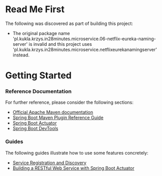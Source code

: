 # Read Me First
The following was discovered as part of building this project:

* The original package name 'pl.kukla.krzys.in28minutes.microservice.06-netflix-eureka-naming-server' is invalid and this project uses 'pl.kukla.krzys.in28minutes.microservice.netflixeurekanamingserver' instead.

# Getting Started

### Reference Documentation
For further reference, please consider the following sections:

* [Official Apache Maven documentation](https://maven.apache.org/guides/index.html)
* [Spring Boot Maven Plugin Reference Guide](https://docs.spring.io/spring-boot/docs/2.2.5.RELEASE/maven-plugin/)
* [Spring Boot Actuator](https://docs.spring.io/spring-boot/docs/2.2.5.RELEASE/reference/htmlsingle/#production-ready)
* [Spring Boot DevTools](https://docs.spring.io/spring-boot/docs/2.2.5.RELEASE/reference/htmlsingle/#using-boot-devtools)

### Guides
The following guides illustrate how to use some features concretely:

* [Service Registration and Discovery](https://spring.io/guides/gs/service-registration-and-discovery/)
* [Building a RESTful Web Service with Spring Boot Actuator](https://spring.io/guides/gs/actuator-service/)

